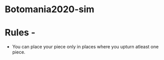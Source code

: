 # Botomania2020-sim

# Rules -

- You can place your piece only in places where you upturn atleast one piece.
